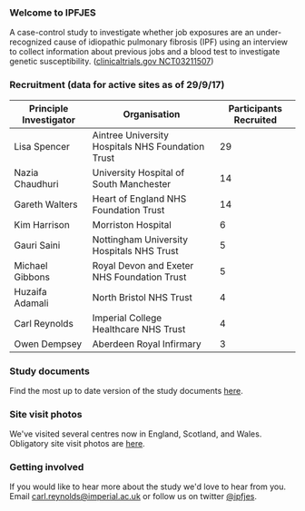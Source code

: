 ### Welcome to IPFJES 

A case-control study to investigate whether job exposures are an under-recognized cause of idiopathic pulmonary fibrosis (IPF) using an interview to collect information about previous jobs and a blood test to investigate genetic susceptibility. ([clinicaltrials.gov NCT03211507](https://clinicaltrials.gov/ct2/show/NCT03211507))

### Recruitment (data for active sites as of 29/9/17)

| Principle Investigator | Organisation                                      | Participants Recruited |
|------------------------|---------------------------------------------------|------------------------|
| Lisa Spencer           | Aintree University Hospitals NHS Foundation Trust | 29                     |
| Nazia Chaudhuri        | University Hospital of South Manchester           | 14                     |
| Gareth Walters         | Heart of England NHS Foundation Trust             | 14                     |
| Kim Harrison           | Morriston Hospital                                | 6                      |
| Gauri Saini            | Nottingham University Hospitals NHS Trust         | 5                      |
| Michael Gibbons        | Royal Devon and Exeter NHS Foundation Trust       | 5                      |
| Huzaifa Adamali        | North Bristol NHS Trust                           | 4                      |
| Carl Reynolds          | Imperial College Healthcare NHS Trust             | 4                      |
| Owen Dempsey           | Aberdeen Royal Infirmary                          | 3                      |

### Study documents

Find the most up to date version of the study documents [here](https://github.com/drcjar/ipfjes/).

### Site visit photos

We've visited several centres now in England, Scotland, and Wales. Obligatory site visit photos are [here](https://github.com/drcjar/ipfjes/blob/master/photos/photos.md).

### Getting involved

If you would like to hear more about the study we'd love to hear from you. Email <carl.reynolds@imperial.ac.uk> or follow us on twitter [@ipfjes](https://twitter.com/ipfjes). 


